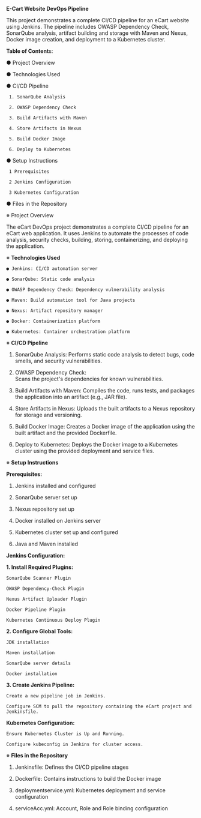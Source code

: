 **E-Cart Website DevOps Pipeline**

This project demonstrates a complete CI/CD pipeline for an eCart website using Jenkins. The pipeline includes OWASP Dependency Check, SonarQube analysis, artifact building and storage with Maven and Nexus, Docker image creation, and deployment to a Kubernetes cluster.

**Table of Content**s:

● Project Overview 

● Technologies Used

● CI/CD Pipeline

     1. SonarQube Analysis
      
     2. OWASP Dependency Check
      
     3. Build Artifacts with Maven
    
     4. Store Artifacts in Nexus
    
     5. Build Docker Image
       
     6. Deploy to Kubernetes
   
● Setup Instructions

     1 Prerequisites
   
     2 Jenkins Configuration
   
     3 Kubernetes Configuration

● Files in the Repository




※ Project Overview 

The eCart DevOps project demonstrates a complete CI/CD pipeline for an eCart web application. It uses Jenkins to automate the processes of code analysis, security checks, building, storing, containerizing, and deploying the application.

※ **Technologies Used**

    ● Jenkins: CI/CD automation server

    ● SonarQube: Static code analysis

    ● OWASP Dependency Check: Dependency vulnerability analysis

    ● Maven: Build automation tool for Java projects

    ● Nexus: Artifact repository manager

    ● Docker: Containerization platform

    ● Kubernetes: Container orchestration platform

※ **CI/CD Pipeline**

   1. SonarQube Analysis: 
Performs static code analysis to detect bugs, code smells, and security vulnerabilities.

   2. OWASP Dependency Check:  
Scans the project's dependencies for known vulnerabilities.

   4. Build Artifacts with Maven: 
Compiles the code, runs tests, and packages the application into an artifact (e.g., JAR file).

   5. Store Artifacts in Nexus: 
Uploads the built artifacts to a Nexus repository for storage and versioning.

   6. Build Docker Image: 
Creates a Docker image of the application using the built artifact and the provided Dockerfile.

   7. Deploy to Kubernetes: 
Deploys the Docker image to a Kubernetes cluster using the provided deployment and service files.

※ **Setup Instructions** 

**Prerequisites:** 

   1. Jenkins installed and configured

   2. SonarQube server set up

   3. Nexus repository set up

   4. Docker installed on Jenkins server

   5. Kubernetes cluster set up and configured

   6. Java and Maven installed

**Jenkins Configuration:** 

**1. Install Required Plugins:**

    SonarQube Scanner Plugin

    OWASP Dependency-Check Plugin

    Nexus Artifact Uploader Plugin

    Docker Pipeline Plugin

    Kubernetes Continuous Deploy Plugin

**2. Configure Global Tools:**

    JDK installation

    Maven installation

    SonarQube server details

    Docker installation

**3. Create Jenkins Pipeline:**

    Create a new pipeline job in Jenkins.

    Configure SCM to pull the repository containing the eCart project and Jenkinsfile.

**Kubernetes Configuration:**

    Ensure Kubernetes Cluster is Up and Running.

    Configure kubeconfig in Jenkins for cluster access.

※ **Files in the Repository**

   1. Jenkinsfile: Defines the CI/CD pipeline stages

   2. Dockerfile: Contains instructions to build the Docker image

   3. deploymentservice.yml: Kubernetes deployment and service configuration

   4. serviceAcc.yml: Account, Role and Role binding configuration
